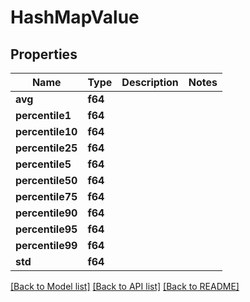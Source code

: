 # HashMapValue

## Properties

Name | Type | Description | Notes
------------ | ------------- | ------------- | -------------
**avg** | **f64** |  | 
**percentile1** | **f64** |  | 
**percentile10** | **f64** |  | 
**percentile25** | **f64** |  | 
**percentile5** | **f64** |  | 
**percentile50** | **f64** |  | 
**percentile75** | **f64** |  | 
**percentile90** | **f64** |  | 
**percentile95** | **f64** |  | 
**percentile99** | **f64** |  | 
**std** | **f64** |  | 

[[Back to Model list]](../README.md#documentation-for-models) [[Back to API list]](../README.md#documentation-for-api-endpoints) [[Back to README]](../README.md)


